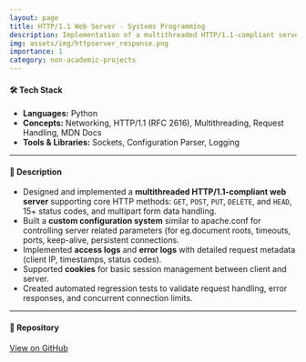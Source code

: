 ```yaml
---
layout: page
title: HTTP/1.1 Web Server - Systems Programming
description: Implementation of a multithreaded HTTP/1.1-compliant server with request handling, logging, and configuration management.
img: assets/img/httpserver_response.png
importance: 1
category: non-academic-projects
---
```


#### 🛠️ Tech Stack
- **Languages:** Python  
- **Concepts:** Networking, HTTP/1.1 (RFC 2616), Multithreading, Request Handling, MDN Docs  
- **Tools & Libraries:** Sockets, Configuration Parser, Logging  

---

#### 📌 Description
- Designed and implemented a **multithreaded HTTP/1.1-compliant web server** supporting core HTTP methods: `GET`, `POST`, `PUT`, `DELETE`, and `HEAD`, 15+ status codes, and multipart form data handling.
- Built a **custom configuration system** similar to apache.conf for controlling server related parameters (for eg.document roots, timeouts, ports, keep-alive, persistent connections.  
- Implemented **access logs** and **error logs** with detailed request metadata (client IP, timestamps, status codes).  
- Supported **cookies** for basic session management between client and server.  
- Created automated regression tests to validate request handling, error responses, and concurrent connection limits.  

---

#### 🔗 Repository
[View on GitHub](https://github.com/abhi25072002/HTTPHaven)